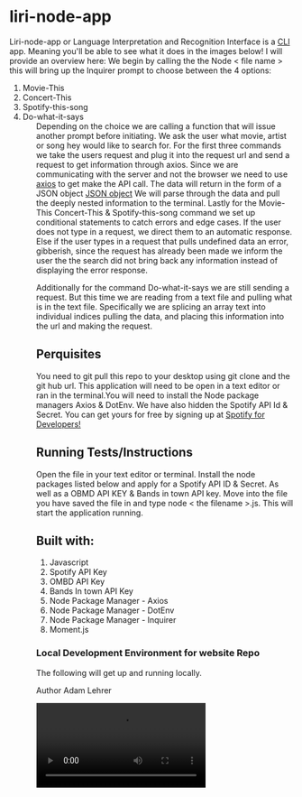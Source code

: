 # liri-node-app 
Liri-node-app or Language Interpretation and Recognition Interface is a <a href="https://developer.mozilla.org/en-US/docs/Mozilla/Command_Line_Options">CLI</a> app. Meaning you'll be able to see what it does in the images below! I will provide an overview here:
We begin by calling the the Node < file name > this will bring up the Inquirer prompt to choose between the 4 options: 
<ol>
<li> Movie-This
<li> Concert-This
<li> Spotify-this-song
<li> Do-what-it-says
<ol>
Depending on the choice we are calling a function that will issue another prompt before initiating. We ask the user what movie, artist or song hey would like to search for. For the first three commands we take the users request and plug it into the request url and send a request to get information through axios. Since we are communicating with the server and not the browser we need to use <a href="https://www.npmjs.com/package/axios">axios</a>  to get make the API call. The data will return in the form of a JSON object <a href="https://developer.mozilla.org/en-US/docs/Learn/JavaScript/Objects/JSON">JSON object</a> 
We will parse through the data and pull the deeply nested information to the terminal. Lastly for the Movie-This
Concert-This & Spotify-this-song command we set up conditional statements to catch errors and edge cases. If the user does not type in a request, we direct them to an automatic response. Else if the user types in a request that pulls undefined data an error, gibberish, since the request has already been made we inform the user the the search did not bring back any information instead of displaying the error response. 

Additionally for the command Do-what-it-says we are still sending a request. But this time we are reading from a text file and pulling what is in the text file. Specifically we are splicing an array text into individual indices pulling the data, and placing this information into the url and making the request. 

## Perquisites
You need to git pull this repo to your desktop using git clone and the git hub url. This application will need to be open in a text editor or ran in the terminal.You will need to install the Node package managers Axios & DotEnv. We have also hidden the Spotify API Id & Secret. You can get yours for free by signing up at  <a href="https://developer.spotify.com/dashboard/login">Spotify for Developers!</a>

## Running Tests/Instructions
Open the file in your text editor or terminal. Install the node packages listed below and apply for a Spotify API ID & Secret. As well as a OBMD API KEY & Bands in town API key. Move into the file you have saved the file in and type node < the filename >.js. This will start the application running.

## Built with:
<ol>
<li> Javascript
<li> Spotify API Key
<li> OMBD API Key
<li> Bands In town API Key
<li> Node Package Manager - Axios 
<li> Node Package Manager - DotEnv 
<li> Node Package Manager - Inquirer 
<li> Moment.js
</ol>

### Local Development Environment for website Repo
The following will get up and running locally.

Author
Adam Lehrer

![LIRI Node App](assets/Spotify.mp4)
